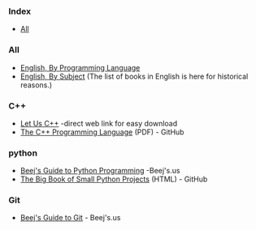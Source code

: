 ### Index

* [All](#all)


### All

* [English, By Programming Language](free-programming-books-langs.md)
* [English, By Subject](free-programming-books-subjects.md)
  (The list of books in English is here for historical reasons.)


### C++

* [Let Us C++](http://103.203.175.90:81/fdScript/RootOfEBooks/E%20Book%20collection%20-%202023%20-%20F/CSE%20%20IT%20AIDS%20ML/Let%20Us%20C++,%20Yashwant%20Kanetkar.pdf) -direct web link for easy download 
* [The C++ Programming Language](https://chenweixiang.github.io/docs/The_C++_Programming_Language_4th_Edition_Bjarne_Stroustrup.pdf) (PDF) - GitHub


### python 

* [Beej's Guide to Python Programming](https://beej.us/guide/bgpython/) -Beej's.us
* [The Big Book of Small Python Projects](https://github.com/nihathalici/The-Big-Book-of-Small-Python-Projects) (HTML) - GitHub


### Git

* [Beej's Guide to Git](https://beej.us/guide/bggit/) - Beej's.us
